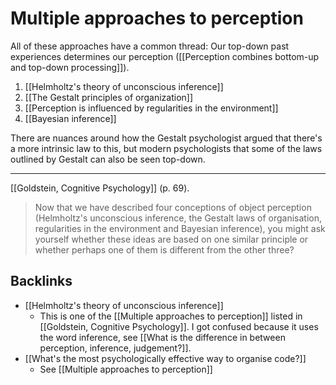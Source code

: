 # Multiple approaches to perception
All of these approaches have a common thread: Our top-down past experiences determines our perception ([[Perception combines bottom-up and top-down processing]]).

1. [[Helmholtz's theory of unconscious inference]]
2. [[The Gestalt principles of organization]]
3. [[Perception is influenced by regularities in the environment]]
4. [[Bayesian inference]]

There are nuances around how the Gestalt psychologist argued that there's a more intrinsic law to this, but modern psychologists that some of the laws outlined by Gestalt can also be seen top-down.

- - -
[[Goldstein, Cognitive Psychology]] (p. 69).
> Now that we have described four conceptions of object perception (Helmholtz's unconscious inference, the Gestalt laws of organisation, regularities in the environment and Bayesian inference), you might ask yourself whether these ideas are based on one similar principle or whether perhaps one of them is different from the other three?

## Backlinks
* [[Helmholtz's theory of unconscious inference]]
	* This is one of the [[Multiple approaches to perception]] listed in [[Goldstein, Cognitive Psychology]]. I got confused because it uses the word inference, see [[What is the difference in between perception, inference, judgement?]].
* [[What's the most psychologically effective way to organise code?]]
	* See [[Multiple approaches to perception]]

<!-- #evergreen -->

<!-- {BearID:A31CDEE5-AC40-4F49-AF23-2F24AC815E6B-5941-00000752E1E93275} -->
